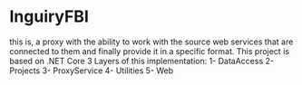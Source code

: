 # InguiryFBI
this is, a proxy with the ability to work with the source web services that are connected to them and finally provide it in a specific format.
This project is based on .NET Core 3
Layers of this implementation:
1- DataAccess
2- Projects
3- ProxyService
4- Utilities
5- Web
